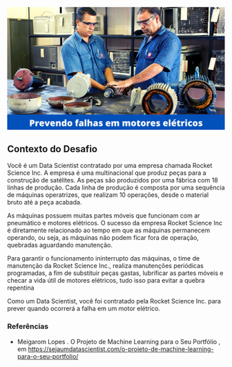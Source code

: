 <img src = "imagem/failure_prediction.png" alt = "desenho" largura = "100%" />

## Contexto do Desafio

Você é um Data Scientist contratado por uma empresa chamada Rocket Science Inc. A empresa é uma multinacional que produz peças para a construção de satélites. As peças são produzidos por uma fábrica com 18 linhas de produção. Cada linha de produção é composta por uma sequência de máquinas operatrizes, que realizam 10 operações, desde o material bruto até a peça acabada.

As máquinas possuem muitas partes móveis que funcionam com ar pneumático e motores elétricos. O sucesso da empresa Rocket Science Inc é diretamente relacionado ao tempo em que as máquinas permanecem operando, ou seja, as máquinas não podem ficar fora de operação, quebradas aguardando manutenção.

Para garantir o funcionamento ininterrupto das máquinas, o time de manutenção da Rocket Science Inc., realiza manutenções periódicas programadas, a fim de substituir peças gastas, lubrificar as partes móveis e checar a vida útil de motores elétricos, tudo isso para evitar a quebra repentina

Como um Data Scientist, você foi contratado pela Rocket Science Inc. para prever quando ocorrerá a falha em um motor elétrico.

### Referências

- Meigarom Lopes . O Projeto de Machine Learning para o Seu Portfólio , em https://sejaumdatascientist.com/o-projeto-de-machine-learning-para-o-seu-portfolio/
